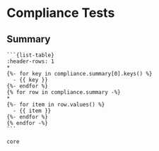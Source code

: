 # Compliance Tests

## Summary
 
````{jinja} compliance
```{list-table}
:header-rows: 1
* 
{%- for key in compliance.summary[0].keys() %}
  - {{ key }} 
{%- endfor %}
{% for row in compliance.summary -%}
* 
{%- for item in row.values() %}
  - {{ item }}
{%- endfor %}
{% endfor -%}
```
````

```{toctree}
core
```